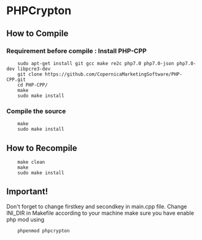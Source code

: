 # PHPCrypton

## How to Compile

### Requirement before compile : Install PHP-CPP

        sudo apt-get install git gcc make re2c php7.0 php7.0-json php7.0-dev libpcre3-dev 
        git clone https://github.com/CopernicaMarketingSoftware/PHP-CPP.git
        cd PHP-CPP/
        make
        sudo make install

### Compile the source

        make
        sudo make install

## How to Recompile

        make clean
        make
        sudo make install

## Important!

Don't forget to change firstkey and secondkey in main.cpp file.
Change INI_DIR in Makefile according to your machine
make sure you have enable php mod using
        
        phpenmod phpcrypton

